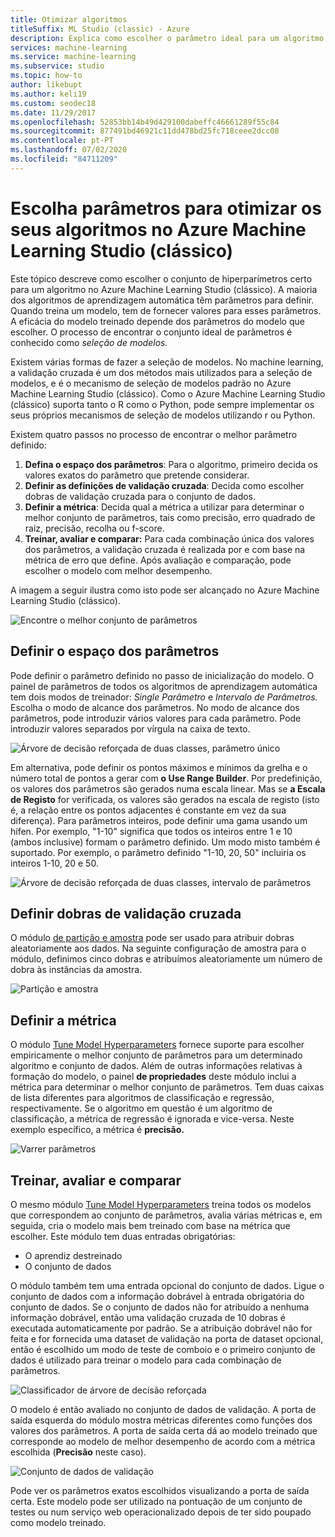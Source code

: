```yaml
---
title: Otimizar algoritmos
titleSuffix: ML Studio (classic) - Azure
description: Explica como escolher o parâmetro ideal para um algoritmo no Azure Machine Learning Studio (clássico).
services: machine-learning
ms.service: machine-learning
ms.subservice: studio
ms.topic: how-to
author: likebupt
ms.author: keli19
ms.custom: seodec18
ms.date: 11/29/2017
ms.openlocfilehash: 52853bb14b49d429100dabeffc46661289f55c84
ms.sourcegitcommit: 877491bd46921c11dd478bd25fc718ceee2dcc08
ms.contentlocale: pt-PT
ms.lasthandoff: 07/02/2020
ms.locfileid: "84711209"
---
```

# <a name="choose-parameters-to-optimize-your-algorithms-in-azure-machine-learning-studio-classic"></a>Escolha parâmetros para otimizar os seus algoritmos no Azure Machine Learning Studio (clássico)

Este tópico descreve como escolher o conjunto de hiperparímetros certo para um algoritmo no Azure Machine Learning Studio (clássico). A maioria dos algoritmos de aprendizagem automática têm parâmetros para definir. Quando treina um modelo, tem de fornecer valores para esses parâmetros. A eficácia do modelo treinado depende dos parâmetros do modelo que escolher. O processo de encontrar o conjunto ideal de parâmetros é conhecido como *seleção de modelos.*



Existem várias formas de fazer a seleção de modelos. No machine learning, a validação cruzada é um dos métodos mais utilizados para a seleção de modelos, e é o mecanismo de seleção de modelos padrão no Azure Machine Learning Studio (clássico). Como o Azure Machine Learning Studio (clássico) suporta tanto o R como o Python, pode sempre implementar os seus próprios mecanismos de seleção de modelos utilizando r ou Python.

Existem quatro passos no processo de encontrar o melhor parâmetro definido:

1. **Defina o espaço dos parâmetros**: Para o algoritmo, primeiro decida os valores exatos do parâmetro que pretende considerar.
2. **Definir as definições de validação cruzada**: Decida como escolher dobras de validação cruzada para o conjunto de dados.
3. **Definir a métrica**: Decida qual a métrica a utilizar para determinar o melhor conjunto de parâmetros, tais como precisão, erro quadrado de raiz, precisão, recolha ou f-score.
4. **Treinar, avaliar e comparar:** Para cada combinação única dos valores dos parâmetros, a validação cruzada é realizada por e com base na métrica de erro que define. Após avaliação e comparação, pode escolher o modelo com melhor desempenho.

A imagem a seguir ilustra como isto pode ser alcançado no Azure Machine Learning Studio (clássico).

![Encontre o melhor conjunto de parâmetros](./media/algorithm-parameters-optimize/fig1.png)

## <a name="define-the-parameter-space"></a>Definir o espaço dos parâmetros
Pode definir o parâmetro definido no passo de inicialização do modelo. O painel de parâmetros de todos os algoritmos de aprendizagem automática tem dois modos de treinador: *Single Parâmetro* e *Intervalo de Parâmetros.* Escolha o modo de alcance dos parâmetros. No modo de alcance dos parâmetros, pode introduzir vários valores para cada parâmetro. Pode introduzir valores separados por vírgula na caixa de texto.

![Árvore de decisão reforçada de duas classes, parâmetro único](./media/algorithm-parameters-optimize/fig2.png)

 Em alternativa, pode definir os pontos máximos e mínimos da grelha e o número total de pontos a gerar com **o Use Range Builder**. Por predefinição, os valores dos parâmetros são gerados numa escala linear. Mas se **a Escala de Registo** for verificada, os valores são gerados na escala de registo (isto é, a relação entre os pontos adjacentes é constante em vez da sua diferença). Para parâmetros inteiros, pode definir uma gama usando um hífen. Por exemplo, "1-10" significa que todos os inteiros entre 1 e 10 (ambos inclusive) formam o parâmetro definido. Um modo misto também é suportado. Por exemplo, o parâmetro definido "1-10, 20, 50" incluiria os inteiros 1-10, 20 e 50.

![Árvore de decisão reforçada de duas classes, intervalo de parâmetros](./media/algorithm-parameters-optimize/fig3.png)

## <a name="define-cross-validation-folds"></a>Definir dobras de validação cruzada
O módulo [de partição e amostra][partition-and-sample] pode ser usado para atribuir dobras aleatoriamente aos dados. Na seguinte configuração de amostra para o módulo, definimos cinco dobras e atribuímos aleatoriamente um número de dobra às instâncias da amostra.

![Partição e amostra](./media/algorithm-parameters-optimize/fig4.png)

## <a name="define-the-metric"></a>Definir a métrica
O módulo [Tune Model Hyperparameters][tune-model-hyperparameters] fornece suporte para escolher empiricamente o melhor conjunto de parâmetros para um determinado algoritmo e conjunto de dados. Além de outras informações relativas à formação do modelo, o painel **de propriedades** deste módulo inclui a métrica para determinar o melhor conjunto de parâmetros. Tem duas caixas de lista diferentes para algoritmos de classificação e regressão, respectivamente. Se o algoritmo em questão é um algoritmo de classificação, a métrica de regressão é ignorada e vice-versa. Neste exemplo específico, a métrica é **precisão.**   

![Varrer parâmetros](./media/algorithm-parameters-optimize/fig5.png)

## <a name="train-evaluate-and-compare"></a>Treinar, avaliar e comparar
O mesmo módulo [Tune Model Hyperparameters][tune-model-hyperparameters] treina todos os modelos que correspondem ao conjunto de parâmetros, avalia várias métricas e, em seguida, cria o modelo mais bem treinado com base na métrica que escolher. Este módulo tem duas entradas obrigatórias:

* O aprendiz destreinado
* O conjunto de dados

O módulo também tem uma entrada opcional do conjunto de dados. Ligue o conjunto de dados com a informação dobrável à entrada obrigatória do conjunto de dados. Se o conjunto de dados não for atribuído a nenhuma informação dobrável, então uma validação cruzada de 10 dobras é executada automaticamente por padrão. Se a atribuição dobrável não for feita e for fornecida uma dataset de validação na porta de dataset opcional, então é escolhido um modo de teste de comboio e o primeiro conjunto de dados é utilizado para treinar o modelo para cada combinação de parâmetros.

![Classificador de árvore de decisão reforçada](./media/algorithm-parameters-optimize/fig6a.png)

O modelo é então avaliado no conjunto de dados de validação. A porta de saída esquerda do módulo mostra métricas diferentes como funções dos valores dos parâmetros. A porta de saída certa dá ao modelo treinado que corresponde ao modelo de melhor desempenho de acordo com a métrica escolhida (**Precisão** neste caso).  

![Conjunto de dados de validação](./media/algorithm-parameters-optimize/fig6b.png)

Pode ver os parâmetros exatos escolhidos visualizando a porta de saída certa. Este modelo pode ser utilizado na pontuação de um conjunto de testes ou num serviço web operacionalizado depois de ter sido poupado como modelo treinado.

<!-- Module References -->
[partition-and-sample]: https://msdn.microsoft.com/library/azure/a8726e34-1b3e-4515-b59a-3e4a475654b8/
[tune-model-hyperparameters]: https://msdn.microsoft.com/library/azure/038d91b6-c2f2-42a1-9215-1f2c20ed1b40/
